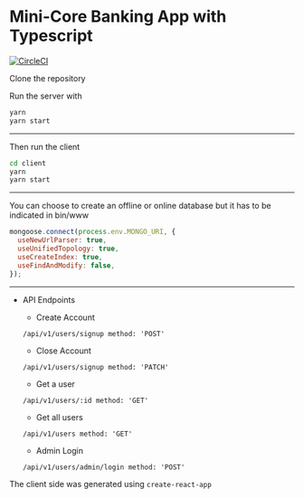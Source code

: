 # Mini-Core Banking App with Typescript

[![CircleCI](https://circleci.com/gh/bondz/node-express-react-ts.svg?style=svg)](https://circleci.com/gh/bondz/node-express-react-ts)

Clone the repository

Run the server with

```bash
yarn
yarn start
```

---

Then run the client

```bash
cd client
yarn
yarn start
```

---

You can choose to create an offline or online database but it has to be indicated in bin/www

```javascript
mongoose.connect(process.env.MONGO_URI, {
  useNewUrlParser: true,
  useUnifiedTopology: true,
  useCreateIndex: true,
  useFindAndModify: false,
});
```

---

- API Endpoints

  - Create Account

  `/api/v1/users/signup method: 'POST'`

  - Close Account

  `/api/v1/users/signup method: 'PATCH'`

  - Get a user

  `/api/v1/users/:id method: 'GET'`

  - Get all users

  `/api/v1/users method: 'GET'`

  - Admin Login

  `/api/v1/users/admin/login method: 'POST'`

The client side was generated using `create-react-app`
